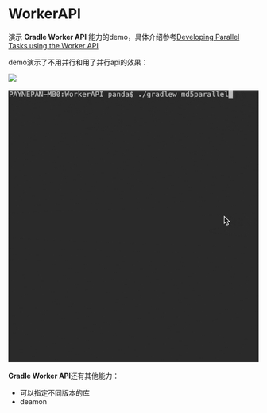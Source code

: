 # WorkerAPI

演示 **Gradle Worker API** 能力的demo，具体介绍参考[Developing Parallel Tasks using the Worker API](https://docs.gradle.org/nightly/userguide/worker_api.html#creating_a_worker_daemon)

demo演示了不用并行和用了并行api的效果：

![](./md5.gif)

![](./md5parallel.gif)

**Gradle Worker API**还有其他能力：

* 可以指定不同版本的库
* deamon
